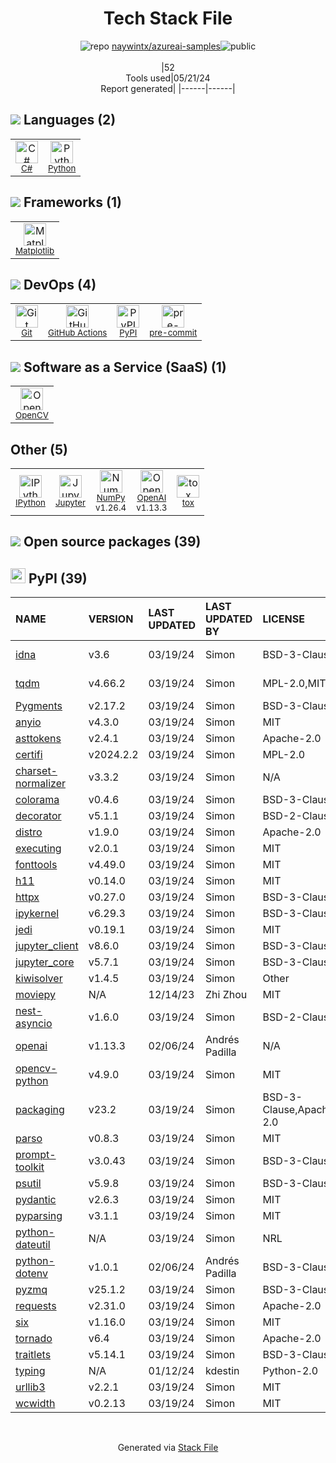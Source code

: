 <!--
&lt;--- Readme.md Snippet without images Start ---&gt;
## Tech Stack
naywintx/azureai-samples is built on the following main stack:

- [C#](http://csharp.net) – Languages
- [Python](https://www.python.org) – Languages
- [Matplotlib](http://matplotlib.org) – Charting Libraries
- [GitHub Actions](https://github.com/features/actions) – Continuous Integration
- [pre-commit](http://jish.github.io/pre-commit/) – Git Tools
- [OpenCV](http://opencv.org/) – Image Processing and Management
- [IPython](http://ipython.org/index.html) – Shells
- [Jupyter](http://jupyter.org) – Data Science Notebooks
- [NumPy](http://www.numpy.org/) – Data Science Tools
- [OpenAI](https://openai.com/) – Large Language Models

Full tech stack [here](/techstack.md)

&lt;--- Readme.md Snippet without images End ---&gt;

&lt;--- Readme.md Snippet with images Start ---&gt;
## Tech Stack
naywintx/azureai-samples is built on the following main stack:

- <img width='25' height='25' src='https://img.stackshare.io/service/1015/1200px-C_Sharp_wordmark.svg.png' alt='C#'/> [C#](http://csharp.net) – Languages
- <img width='25' height='25' src='https://img.stackshare.io/service/993/pUBY5pVj.png' alt='Python'/> [Python](https://www.python.org) – Languages
- <img width='25' height='25' src='https://img.stackshare.io/service/2993/2DZC4KaA_400x400.jpg' alt='Matplotlib'/> [Matplotlib](http://matplotlib.org) – Charting Libraries
- <img width='25' height='25' src='https://img.stackshare.io/service/11563/actions.png' alt='GitHub Actions'/> [GitHub Actions](https://github.com/features/actions) – Continuous Integration
- <img width='25' height='25' src='https://img.stackshare.io/no-img-open-source.png' alt='pre-commit'/> [pre-commit](http://jish.github.io/pre-commit/) – Git Tools
- <img width='25' height='25' src='https://img.stackshare.io/service/1293/opencv-logo-64x64.png' alt='OpenCV'/> [OpenCV](http://opencv.org/) – Image Processing and Management
- <img width='25' height='25' src='https://img.stackshare.io/service/4477/820a0bb9a44fe5a1d640993ab1e6fd84_400x400.png' alt='IPython'/> [IPython](http://ipython.org/index.html) – Shells
- <img width='25' height='25' src='https://img.stackshare.io/service/4190/fGBUdNf__400x400.jpg' alt='Jupyter'/> [Jupyter](http://jupyter.org) – Data Science Notebooks
- <img width='25' height='25' src='https://img.stackshare.io/service/2179/default_332f874a2edb2686f578aa6389313efcea1eec41.png' alt='NumPy'/> [NumPy](http://www.numpy.org/) – Data Science Tools
- <img width='25' height='25' src='https://img.stackshare.io/service/48786/default_8b1119bcbb159cebebc2f6cfc9cd2e359b169d22.jpg' alt='OpenAI'/> [OpenAI](https://openai.com/) – Large Language Models

Full tech stack [here](/techstack.md)

&lt;--- Readme.md Snippet with images End ---&gt;
-->
<div align="center">

# Tech Stack File
![](https://img.stackshare.io/repo.svg "repo") [naywintx/azureai-samples](https://github.com/naywintx/azureai-samples)![](https://img.stackshare.io/public_badge.svg "public")
<br/><br/>
|52<br/>Tools used|05/21/24 <br/>Report generated|
|------|------|
</div>

## <img src='https://img.stackshare.io/languages.svg'/> Languages (2)
<table><tr>
  <td align='center'>
  <img width='36' height='36' src='https://img.stackshare.io/service/1015/1200px-C_Sharp_wordmark.svg.png' alt='C#'>
  <br>
  <sub><a href="http://csharp.net">C#</a></sub>
  <br>
  <sub></sub>
</td>

<td align='center'>
  <img width='36' height='36' src='https://img.stackshare.io/service/993/pUBY5pVj.png' alt='Python'>
  <br>
  <sub><a href="https://www.python.org">Python</a></sub>
  <br>
  <sub></sub>
</td>

</tr>
</table>

## <img src='https://img.stackshare.io/frameworks.svg'/> Frameworks (1)
<table><tr>
  <td align='center'>
  <img width='36' height='36' src='https://img.stackshare.io/service/2993/2DZC4KaA_400x400.jpg' alt='Matplotlib'>
  <br>
  <sub><a href="http://matplotlib.org">Matplotlib</a></sub>
  <br>
  <sub></sub>
</td>

</tr>
</table>

## <img src='https://img.stackshare.io/devops.svg'/> DevOps (4)
<table><tr>
  <td align='center'>
  <img width='36' height='36' src='https://img.stackshare.io/service/1046/git.png' alt='Git'>
  <br>
  <sub><a href="http://git-scm.com/">Git</a></sub>
  <br>
  <sub></sub>
</td>

<td align='center'>
  <img width='36' height='36' src='https://img.stackshare.io/service/11563/actions.png' alt='GitHub Actions'>
  <br>
  <sub><a href="https://github.com/features/actions">GitHub Actions</a></sub>
  <br>
  <sub></sub>
</td>

<td align='center'>
  <img width='36' height='36' src='https://img.stackshare.io/service/12572/-RIWgodF_400x400.jpg' alt='PyPI'>
  <br>
  <sub><a href="https://pypi.org/">PyPI</a></sub>
  <br>
  <sub></sub>
</td>

<td align='center'>
  <img width='36' height='36' src='https://img.stackshare.io/no-img-open-source.png' alt='pre-commit'>
  <br>
  <sub><a href="http://jish.github.io/pre-commit/">pre-commit</a></sub>
  <br>
  <sub></sub>
</td>

</tr>
</table>

## <img src='https://img.stackshare.io/saas.svg'/> Software as a Service (SaaS) (1)
<table><tr>
  <td align='center'>
  <img width='36' height='36' src='https://img.stackshare.io/service/1293/opencv-logo-64x64.png' alt='OpenCV'>
  <br>
  <sub><a href="http://opencv.org/">OpenCV</a></sub>
  <br>
  <sub></sub>
</td>

</tr>
</table>

## Other (5)
<table><tr>
  <td align='center'>
  <img width='36' height='36' src='https://img.stackshare.io/service/4477/820a0bb9a44fe5a1d640993ab1e6fd84_400x400.png' alt='IPython'>
  <br>
  <sub><a href="http://ipython.org/index.html">IPython</a></sub>
  <br>
  <sub></sub>
</td>

<td align='center'>
  <img width='36' height='36' src='https://img.stackshare.io/service/4190/fGBUdNf__400x400.jpg' alt='Jupyter'>
  <br>
  <sub><a href="http://jupyter.org">Jupyter</a></sub>
  <br>
  <sub></sub>
</td>

<td align='center'>
  <img width='36' height='36' src='https://img.stackshare.io/service/2179/default_332f874a2edb2686f578aa6389313efcea1eec41.png' alt='NumPy'>
  <br>
  <sub><a href="http://www.numpy.org/">NumPy</a></sub>
  <br>
  <sub>v1.26.4</sub>
</td>

<td align='center'>
  <img width='36' height='36' src='https://img.stackshare.io/service/48786/default_8b1119bcbb159cebebc2f6cfc9cd2e359b169d22.jpg' alt='OpenAI'>
  <br>
  <sub><a href="https://openai.com/">OpenAI</a></sub>
  <br>
  <sub>v1.13.3</sub>
</td>

<td align='center'>
  <img width='36' height='36' src='https://img.stackshare.io/service/4825/OhsWgbsr_normal.png' alt='tox'>
  <br>
  <sub><a href="https://tox.readthedocs.org/en/latest/">tox</a></sub>
  <br>
  <sub></sub>
</td>

</tr>
</table>


## <img src='https://img.stackshare.io/group.svg' /> Open source packages (39)</h2>

## <img width='24' height='24' src='https://img.stackshare.io/service/12572/-RIWgodF_400x400.jpg'/> PyPI (39)

|NAME|VERSION|LAST UPDATED|LAST UPDATED BY|LICENSE|VULNERABILITIES|
|:------|:------|:------|:------|:------|:------|
|[idna](https://pypi.org/project/idna)|v3.6|03/19/24|Simon |BSD-3-Clause|[CVE-2024-3651](https://github.com/advisories/GHSA-jjg7-2v4v-x38h) (Moderate)|
|[tqdm](https://pypi.org/project/tqdm)|v4.66.2|03/19/24|Simon |MPL-2.0,MIT|[CVE-2024-34062](https://github.com/advisories/GHSA-g7vv-2v7x-gj9p) (Low)|
|[Pygments](https://pypi.org/project/Pygments)|v2.17.2|03/19/24|Simon |BSD-3-Clause|N/A|
|[anyio](https://pypi.org/project/anyio)|v4.3.0|03/19/24|Simon |MIT|N/A|
|[asttokens](https://pypi.org/project/asttokens)|v2.4.1|03/19/24|Simon |Apache-2.0|N/A|
|[certifi](https://pypi.org/project/certifi)|v2024.2.2|03/19/24|Simon |MPL-2.0|N/A|
|[charset-normalizer](https://pypi.org/project/charset-normalizer)|v3.3.2|03/19/24|Simon |N/A|N/A|
|[colorama](https://pypi.org/project/colorama)|v0.4.6|03/19/24|Simon |BSD-3-Clause|N/A|
|[decorator](https://pypi.org/project/decorator)|v5.1.1|03/19/24|Simon |BSD-2-Clause|N/A|
|[distro](https://pypi.org/project/distro)|v1.9.0|03/19/24|Simon |Apache-2.0|N/A|
|[executing](https://pypi.org/project/executing)|v2.0.1|03/19/24|Simon |MIT|N/A|
|[fonttools](https://pypi.org/project/fonttools)|v4.49.0|03/19/24|Simon |MIT|N/A|
|[h11](https://pypi.org/project/h11)|v0.14.0|03/19/24|Simon |MIT|N/A|
|[httpx](https://pypi.org/project/httpx)|v0.27.0|03/19/24|Simon |BSD-3-Clause|N/A|
|[ipykernel](https://pypi.org/project/ipykernel)|v6.29.3|03/19/24|Simon |BSD-3-Clause|N/A|
|[jedi](https://pypi.org/project/jedi)|v0.19.1|03/19/24|Simon |MIT|N/A|
|[jupyter_client](https://pypi.org/project/jupyter_client)|v8.6.0|03/19/24|Simon |BSD-3-Clause|N/A|
|[jupyter_core](https://pypi.org/project/jupyter_core)|v5.7.1|03/19/24|Simon |BSD-3-Clause|N/A|
|[kiwisolver](https://pypi.org/project/kiwisolver)|v1.4.5|03/19/24|Simon |Other|N/A|
|[moviepy](https://pypi.org/project/moviepy)|N/A|12/14/23|Zhi Zhou |MIT|N/A|
|[nest-asyncio](https://pypi.org/project/nest-asyncio)|v1.6.0|03/19/24|Simon |BSD-2-Clause|N/A|
|[openai](https://pypi.org/project/openai)|v1.13.3|02/06/24|Andrés Padilla |N/A|N/A|
|[opencv-python](https://pypi.org/project/opencv-python)|v4.9.0|03/19/24|Simon |MIT|N/A|
|[packaging](https://pypi.org/project/packaging)|v23.2|03/19/24|Simon |BSD-3-Clause,Apache-2.0|N/A|
|[parso](https://pypi.org/project/parso)|v0.8.3|03/19/24|Simon |MIT|N/A|
|[prompt-toolkit](https://pypi.org/project/prompt-toolkit)|v3.0.43|03/19/24|Simon |BSD-3-Clause|N/A|
|[psutil](https://pypi.org/project/psutil)|v5.9.8|03/19/24|Simon |BSD-3-Clause|N/A|
|[pydantic](https://pypi.org/project/pydantic)|v2.6.3|03/19/24|Simon |MIT|N/A|
|[pyparsing](https://pypi.org/project/pyparsing)|v3.1.1|03/19/24|Simon |MIT|N/A|
|[python-dateutil](https://pypi.org/project/python-dateutil)|N/A|03/19/24|Simon |NRL|N/A|
|[python-dotenv](https://pypi.org/project/python-dotenv)|v1.0.1|02/06/24|Andrés Padilla |BSD-3-Clause|N/A|
|[pyzmq](https://pypi.org/project/pyzmq)|v25.1.2|03/19/24|Simon |BSD-3-Clause|N/A|
|[requests](https://pypi.org/project/requests)|v2.31.0|03/19/24|Simon |Apache-2.0|N/A|
|[six](https://pypi.org/project/six)|v1.16.0|03/19/24|Simon |MIT|N/A|
|[tornado](https://pypi.org/project/tornado)|v6.4|03/19/24|Simon |Apache-2.0|N/A|
|[traitlets](https://pypi.org/project/traitlets)|v5.14.1|03/19/24|Simon |BSD-3-Clause|N/A|
|[typing](https://pypi.org/project/typing)|N/A|01/12/24|kdestin |Python-2.0|N/A|
|[urllib3](https://pypi.org/project/urllib3)|v2.2.1|03/19/24|Simon |MIT|N/A|
|[wcwidth](https://pypi.org/project/wcwidth)|v0.2.13|03/19/24|Simon |MIT|N/A|

<br/>
<div align='center'>

Generated via [Stack File](https://github.com/marketplace/stack-file)
